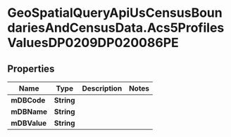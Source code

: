 # GeoSpatialQueryApiUsCensusBoundariesAndCensusData.Acs5ProfilesValuesDP0209DP020086PE

## Properties

Name | Type | Description | Notes
------------ | ------------- | ------------- | -------------
**mDBCode** | **String** |  | 
**mDBName** | **String** |  | 
**mDBValue** | **String** |  | 



